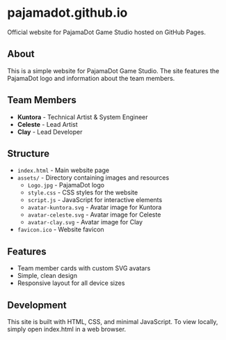 # pajamadot.github.io
Official website for PajamaDot Game Studio hosted on GitHub Pages.

## About
This is a simple website for PajamaDot Game Studio. The site features the PajamaDot logo and information about the team members.

## Team Members
- **Kuntora** - Technical Artist & System Engineer
- **Celeste** - Lead Artist
- **Clay** - Lead Developer

## Structure
- `index.html` - Main website page
- `assets/` - Directory containing images and resources
  - `Logo.jpg` - PajamaDot logo
  - `style.css` - CSS styles for the website
  - `script.js` - JavaScript for interactive elements
  - `avatar-kuntora.svg` - Avatar image for Kuntora
  - `avatar-celeste.svg` - Avatar image for Celeste
  - `avatar-clay.svg` - Avatar image for Clay
- `favicon.ico` - Website favicon

## Features
- Team member cards with custom SVG avatars
- Simple, clean design
- Responsive layout for all device sizes

## Development
This site is built with HTML, CSS, and minimal JavaScript. To view locally, simply open index.html in a web browser.
